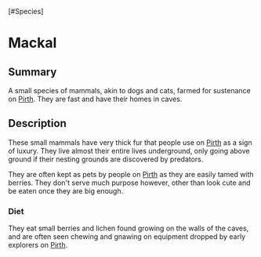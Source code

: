 [#Species]

# Mackal

## Summary

A small species of mammals, akin to dogs and cats, farmed for sustenance on [Pirth](../../Planets/Pirth.md). They are fast and have their homes in caves.

## Description

These small mammals have very thick fur that people use on [Pirth](../../Planets/Pirth.md) as a sign of luxury. They live almost their entire lives underground, only going above ground if their nesting grounds are discovered by predators.

They are often kept as pets by people on [Pirth](../../Planets/Pirth.md) as they are easily tamed with berries. They don't serve much purpose however, other than look cute and be eaten once they are big enough.

### Diet

They eat small berries and lichen found growing on the walls of the caves, and are often seen chewing and gnawing on equipment dropped by early explorers on [Pirth](../../Planets/Pirth.md).
